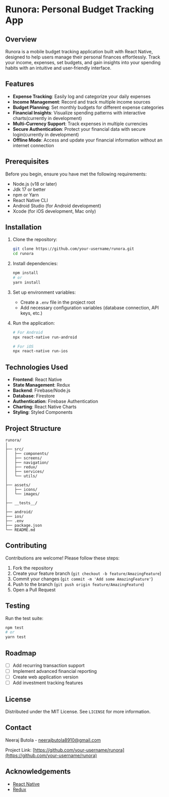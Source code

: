 # Runora: Personal Budget Tracking App

## Overview

Runora is a mobile budget tracking application built with React Native, designed to help users manage their personal finances effortlessly. Track your income, expenses, set budgets, and gain insights into your spending habits with an intuitive and user-friendly interface.

## Features

- **Expense Tracking**: Easily log and categorize your daily expenses
- **Income Management**: Record and track multiple income sources
- **Budget Planning**: Set monthly budgets for different expense categories
- **Financial Insights**: Visualize spending patterns with interactive charts(currently in development)
- **Multi-Currency Support**: Track expenses in multiple currencies
- **Secure Authentication**: Protect your financial data with secure login(currently in development)
- **Offline Mode**: Access and update your financial information without an internet connection

## Prerequisites

Before you begin, ensure you have met the following requirements:

- Node.js (v18 or later)
- Jdk 17 or better 
- npm or Yarn
- React Native CLI
- Android Studio (for Android development)
- Xcode (for iOS development, Mac only)

## Installation

1. Clone the repository:
   ```bash
   git clone https://github.com/your-username/runora.git
   cd runora
   ```

2. Install dependencies:
   ```bash
   npm install
   # or
   yarn install
   ```

3. Set up environment variables:
   - Create a `.env` file in the project root
   - Add necessary configuration variables (database connection, API keys, etc.)

4. Run the application:
   ```bash
   # For Android
   npx react-native run-android

   # For iOS
   npx react-native run-ios
   ```

## Technologies Used

- **Frontend**: React Native
- **State Management**: Redux
- **Backend**: Firebase/Node.js
- **Database**: Firestore
- **Authentication**: Firebase Authentication
- **Charting**: React Native Charts
- **Styling**: Styled Components

## Project Structure

```
runora/
│
├── src/
│   ├── components/
│   ├── screens/
│   ├── navigation/
│   ├── redux/
│   ├── services/
│   └── utils/
│
├── assets/
│   ├── icons/
│   └── images/
│
├── __tests__/
│
├── android/
├── ios/
├── .env
├── package.json
└── README.md
```

## Contributing

Contributions are welcome! Please follow these steps:

1. Fork the repository
2. Create your feature branch (`git checkout -b feature/AmazingFeature`)
3. Commit your changes (`git commit -m 'Add some AmazingFeature'`)
4. Push to the branch (`git push origin feature/AmazingFeature`)
5. Open a Pull Request

## Testing

Run the test suite:
```bash
npm test
# or
yarn test
```

## Roadmap

- [ ] Add recurring transaction support
- [ ] Implement advanced financial reporting
- [ ] Create web application version
- [ ] Add investment tracking features

## License

Distributed under the MIT License. See `LICENSE` for more information.

## Contact

Neeraj Butola - neerajbutola8910@gmail.com

Project Link: [https://github.com/your-username/runora](https://github.com/your-username/runora)

## Acknowledgements

- [React Native](https://reactnative.dev/)
- [Redux](https://redux.js.org/)